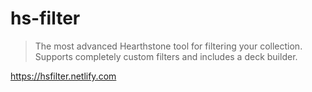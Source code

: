 # hs-filter

> The most advanced Hearthstone tool for filtering your collection. Supports completely custom filters and includes a deck builder.

https://hsfilter.netlify.com
